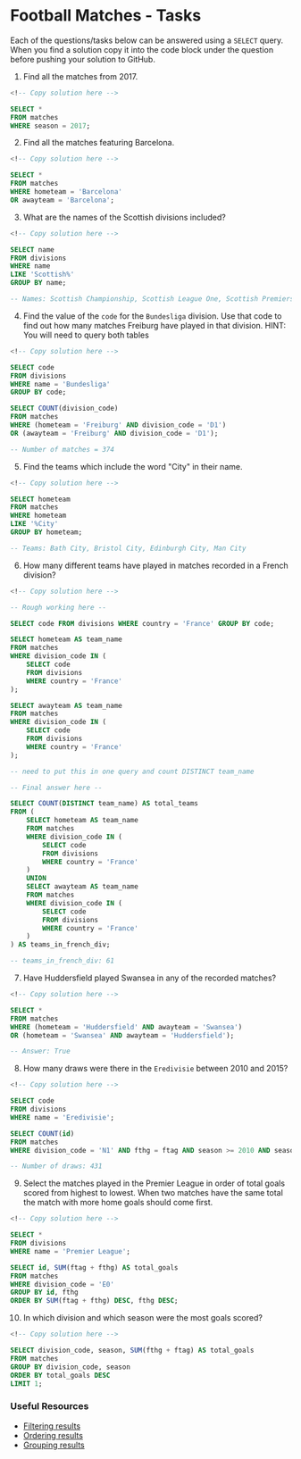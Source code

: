 # Football Matches - Tasks

Each of the questions/tasks below can be answered using a `SELECT` query. When you find a solution copy it into the code block under the question before pushing your solution to GitHub.

1) Find all the matches from 2017.

```sql
<!-- Copy solution here -->

SELECT * 
FROM matches 
WHERE season = 2017;

```

2) Find all the matches featuring Barcelona.

```sql
<!-- Copy solution here -->

SELECT * 
FROM matches 
WHERE hometeam = 'Barcelona' 
OR awayteam = 'Barcelona';

```

3) What are the names of the Scottish divisions included?

```sql
<!-- Copy solution here -->

SELECT name 
FROM divisions 
WHERE name 
LIKE 'Scottish%' 
GROUP BY name;

-- Names: Scottish Championship, Scottish League One, Scottish Premiership 

```

4) Find the value of the `code` for the `Bundesliga` division. Use that code to find out how many matches Freiburg have played in that division. HINT: You will need to query both tables

```sql
<!-- Copy solution here -->

SELECT code 
FROM divisions 
WHERE name = 'Bundesliga' 
GROUP BY code;

SELECT COUNT(division_code) 
FROM matches 
WHERE (hometeam = 'Freiburg' AND division_code = 'D1') 
OR (awayteam = 'Freiburg' AND division_code = 'D1');

-- Number of matches = 374

```

5) Find the teams which include the word "City" in their name. 

```sql
<!-- Copy solution here -->

SELECT hometeam 
FROM matches 
WHERE hometeam 
LIKE '%City' 
GROUP BY hometeam;

-- Teams: Bath City, Bristol City, Edinburgh City, Man City

```

6) How many different teams have played in matches recorded in a French division?

```sql
<!-- Copy solution here -->

-- Rough working here --

SELECT code FROM divisions WHERE country = 'France' GROUP BY code;

SELECT hometeam AS team_name
FROM matches
WHERE division_code IN (
    SELECT code
    FROM divisions
    WHERE country = 'France'
);

SELECT awayteam AS team_name
FROM matches
WHERE division_code IN (
    SELECT code
    FROM divisions
    WHERE country = 'France'
);

-- need to put this in one query and count DISTINCT team_name

-- Final answer here --

SELECT COUNT(DISTINCT team_name) AS total_teams
FROM (
    SELECT hometeam AS team_name
    FROM matches
    WHERE division_code IN (
        SELECT code
        FROM divisions
        WHERE country = 'France'
    )
    UNION
    SELECT awayteam AS team_name
    FROM matches
    WHERE division_code IN (
        SELECT code
        FROM divisions
        WHERE country = 'France'
    )
) AS teams_in_french_div;

-- teams_in_french_div: 61

```

7) Have Huddersfield played Swansea in any of the recorded matches?

```sql
<!-- Copy solution here -->

SELECT * 
FROM matches 
WHERE (hometeam = 'Huddersfield' AND awayteam = 'Swansea') 
OR (hometeam = 'Swansea' AND awayteam = 'Huddersfield');

-- Answer: True

```

8) How many draws were there in the `Eredivisie` between 2010 and 2015?

```sql
<!-- Copy solution here -->

SELECT code 
FROM divisions 
WHERE name = 'Eredivisie';

SELECT COUNT(id) 
FROM matches 
WHERE division_code = 'N1' AND fthg = ftag AND season >= 2010 AND season <= 2015;

-- Number of draws: 431

```

9) Select the matches played in the Premier League in order of total goals scored from highest to lowest. When two matches have the same total the match with more home goals should come first.

```sql
<!-- Copy solution here -->

SELECT * 
FROM divisions 
WHERE name = 'Premier League';

SELECT id, SUM(ftag + fthg) AS total_goals
FROM matches
WHERE division_code = 'E0'
GROUP BY id, fthg
ORDER BY SUM(ftag + fthg) DESC, fthg DESC;

```

10) In which division and which season were the most goals scored?

```sql
<!-- Copy solution here -->

SELECT division_code, season, SUM(fthg + ftag) AS total_goals
FROM matches
GROUP BY division_code, season
ORDER BY total_goals DESC
LIMIT 1;


```

### Useful Resources

- [Filtering results](https://www.w3schools.com/sql/sql_where.asp)
- [Ordering results](https://www.w3schools.com/sql/sql_orderby.asp)
- [Grouping results](https://www.w3schools.com/sql/sql_groupby.asp)